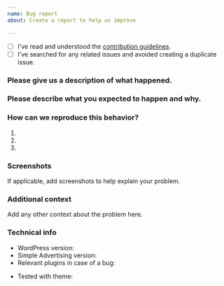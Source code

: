 ```yaml
---
name: Bug report
about: Create a report to help us improve

---
```


<!-- Please use this template when creating an issue.
- Please check the boxes after you've created your issue.
- Please use the latest version of Simple Advertising.-->

* [ ] I've read and understood the [contribution guidelines](https://github.com/my-language-skills/simple-advertising/blob/master/.github/CONTRIBUTING.md).
* [ ] I've searched for any related issues and avoided creating a duplicate issue.

### Please give us a description of what happened.




### Please describe what you expected to happen and why.




### How can we reproduce this behavior?
1.
2.
3.


### Screenshots
If applicable, add screenshots to help explain your problem.

### Additional context
Add any other context about the problem here.

### Technical info
* WordPress version:
* Simple Advertising version:
* Relevant plugins in case of a bug:
<!-- Please make sure you can reproduce this bug with a default theme such as Twenty Seventeen. Sometimes issues may occur due to theme conflicts. -->
* Tested with theme:
